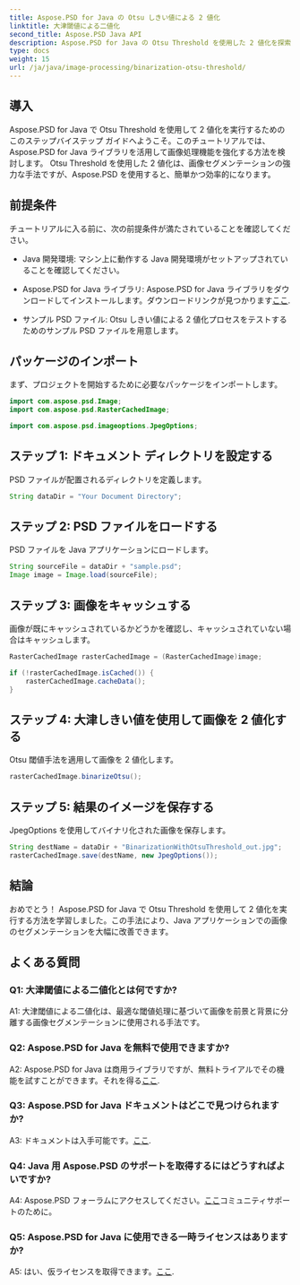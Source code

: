 ```yaml
---
title: Aspose.PSD for Java の Otsu しきい値による 2 値化
linktitle: 大津閾値による二値化
second_title: Aspose.PSD Java API
description: Aspose.PSD for Java の Otsu Threshold を使用した 2 値化を探索します。強力な画像セグメンテーション技術。
type: docs
weight: 15
url: /ja/java/image-processing/binarization-otsu-threshold/
---
```

## 導入

Aspose.PSD for Java で Otsu Threshold を使用して 2 値化を実行するためのこのステップバイステップ ガイドへようこそ。このチュートリアルでは、Aspose.PSD for Java ライブラリを活用して画像処理機能を強化する方法を検討します。 Otsu Threshold を使用した 2 値化は、画像セグメンテーションの強力な手法ですが、Aspose.PSD を使用すると、簡単かつ効率的になります。

## 前提条件

チュートリアルに入る前に、次の前提条件が満たされていることを確認してください。

- Java 開発環境: マシン上に動作する Java 開発環境がセットアップされていることを確認してください。

- Aspose.PSD for Java ライブラリ: Aspose.PSD for Java ライブラリをダウンロードしてインストールします。ダウンロードリンクが見つかります[ここ](https://releases.aspose.com/psd/java/).

- サンプル PSD ファイル: Otsu しきい値による 2 値化プロセスをテストするためのサンプル PSD ファイルを用意します。

## パッケージのインポート

まず、プロジェクトを開始するために必要なパッケージをインポートします。

```java
import com.aspose.psd.Image;
import com.aspose.psd.RasterCachedImage;

import com.aspose.psd.imageoptions.JpegOptions;
```

## ステップ 1: ドキュメント ディレクトリを設定する

PSD ファイルが配置されるディレクトリを定義します。

```java
String dataDir = "Your Document Directory";
```

## ステップ 2: PSD ファイルをロードする

PSD ファイルを Java アプリケーションにロードします。

```java
String sourceFile = dataDir + "sample.psd";
Image image = Image.load(sourceFile);
```

## ステップ 3: 画像をキャッシュする

画像が既にキャッシュされているかどうかを確認し、キャッシュされていない場合はキャッシュします。

```java
RasterCachedImage rasterCachedImage = (RasterCachedImage)image;

if (!rasterCachedImage.isCached()) {
    rasterCachedImage.cacheData();
}
```

## ステップ 4: 大津しきい値を使用して画像を 2 値化する

Otsu 閾値手法を適用して画像を 2 値化します。

```java
rasterCachedImage.binarizeOtsu();
```

## ステップ 5: 結果のイメージを保存する

JpegOptions を使用してバイナリ化された画像を保存します。

```java
String destName = dataDir + "BinarizationWithOtsuThreshold_out.jpg";
rasterCachedImage.save(destName, new JpegOptions());
```

## 結論

おめでとう！ Aspose.PSD for Java で Otsu Threshold を使用して 2 値化を実行する方法を学習しました。この手法により、Java アプリケーションでの画像のセグメンテーションを大幅に改善できます。

## よくある質問

### Q1: 大津閾値による二値化とは何ですか?

A1: 大津閾値による二値化は、最適な閾値処理に基づいて画像を前景と背景に分離する画像セグメンテーションに使用される手法です。

### Q2: Aspose.PSD for Java を無料で使用できますか?

 A2: Aspose.PSD for Java は商用ライブラリですが、無料トライアルでその機能を試すことができます。それを得る[ここ](https://releases.aspose.com/).

### Q3: Aspose.PSD for Java ドキュメントはどこで見つけられますか?

A3: ドキュメントは入手可能です。[ここ](https://reference.aspose.com/psd/java/).

### Q4: Java 用 Aspose.PSD のサポートを取得するにはどうすればよいですか?

 A4: Aspose.PSD フォーラムにアクセスしてください。[ここ](https://forum.aspose.com/c/psd/34)コミュニティサポートのために。

### Q5: Aspose.PSD for Java に使用できる一時ライセンスはありますか?

 A5: はい、仮ライセンスを取得できます。[ここ](https://purchase.aspose.com/temporary-license/).